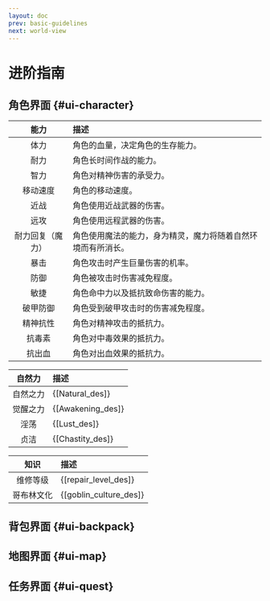 ```yaml
---
layout: doc
prev: basic-guidelines
next: world-view
---
```


# 进阶指南

## 角色界面 {#ui-character}

| 能力 | 描述 |
| :-: | :-- |
| 体力 | 角色的血量，决定角色的生存能力。 |
| 耐力 | 角色长时间作战的能力。 |
| 智力 | 角色对精神伤害的承受力。 |
| 移动速度 | 角色的移动速度。 |
| 近战 | 角色使用近战武器的伤害。 |
| 远攻 | 角色使用远程武器的伤害。 |
| 耐力回复（魔力） | 角色使用魔法的能力，身为精灵，魔力将随着自然环境而有所消长。 |
| 暴击 | 角色攻击时产生巨量伤害的机率。 |
| 防御 | 角色被攻击时伤害减免程度。 |
| 敏捷 | 角色命中力以及抵抗致命伤害的能力。 |
| 破甲防御 | 角色受到破甲攻击时的伤害减免程度。 |
| 精神抗性 | 角色对精神攻击的抵抗力。 |
| 抗毒素 | 角色对中毒效果的抵抗力。 |
| 抗出血 | 角色对出血效果的抵抗力。 |

| 自然力 | 描述 |
| :-: | :-- |
| 自然之力 | \{\[Natural_des\]\} |
| 觉醒之力 | \{\[Awakening_des\]\} |
| 淫荡 | \{\[Lust_des\]\} |
| 贞洁 | \{\[Chastity_des\]\} |

| 知识 | 描述 |
| :-: | :-- |
| 维修等级 | \{\[repair_level_des\]\} |
| 哥布林文化 | \{\[goblin_culture_des\]\} |

## 背包界面 {#ui-backpack}

## 地图界面 {#ui-map}

## 任务界面 {#ui-quest}
